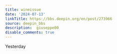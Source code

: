 ```yaml
---
title: wineissue
date: '2024-07-13'
linkTitle: https://bbs.deepin.org/en/post/273966
source: deepin_bbs
description:  giuseppe00 
disable_comments: true
---
```

Yesterday 
